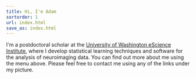 ```yaml
---
title: Hi, I'm Adam
sortorder: 1
url: index.html
save_as: index.html
---
```


I'm a postdoctoral scholar at the [University of Washington eScience
Institute](https://escience.washington.edu/), where I develop
statistical learning techniques and software for the analysis of
neuroimaging data. You can find out more about me using the menu above.
Please feel free to contact me using any of the links under my picture.
